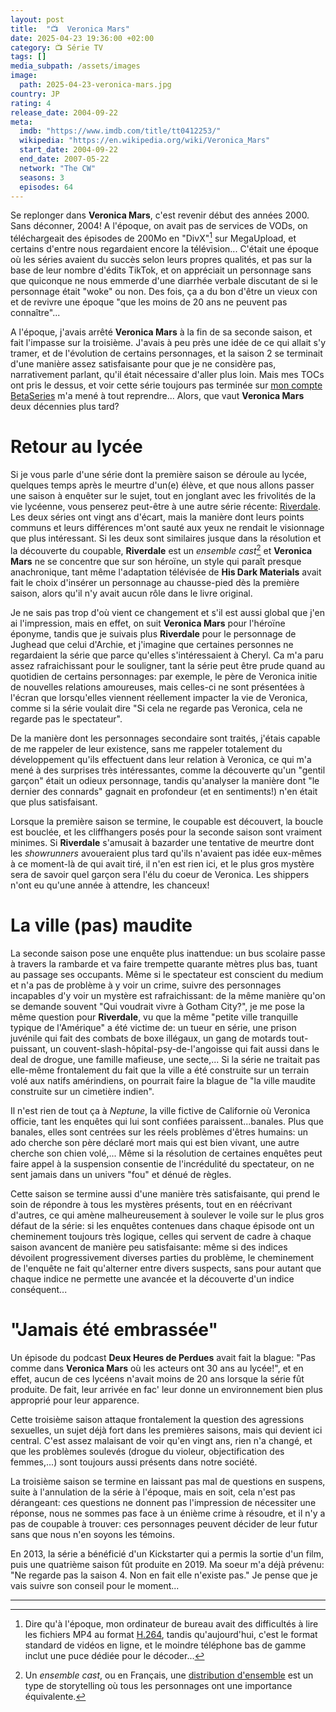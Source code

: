 ```yaml
---
layout: post
title:  "📺  Veronica Mars"
date: 2025-04-23 19:36:00 +02:00
category: 📺 Série TV
tags: []
media_subpath: /assets/images
image:
  path: 2025-04-23-veronica-mars.jpg
country: JP
rating: 4
release_date: 2004-09-22
meta:
  imdb: "https://www.imdb.com/title/tt0412253/"
  wikipedia: "https://en.wikipedia.org/wiki/Veronica_Mars"
  start_date: 2004-09-22
  end_date: 2007-05-22
  network: "The CW"
  seasons: 3
  episodes: 64
---
```


Se replonger dans **Veronica Mars**, c'est revenir début des années 2000. Sans déconner, 2004! A l'époque, on avait pas de services de VODs, on téléchargeait des épisodes de 200Mo en "DivX"[^1] sur MegaUpload, et certains d'entre nous regardaient encore la télévision... C'était une époque où les séries avaient du succès selon leurs propres qualités, et pas sur la base de leur nombre d'édits TikTok, et on appréciait un personnage sans que quiconque ne nous emmerde d'une diarrhée verbale discutant de si le personnage était "woke" ou non. Des fois, ça a du bon d'être un vieux con et de revivre une époque "que les moins de 20 ans ne peuvent pas connaître"...

A l'époque, j'avais arrêté **Veronica Mars** à la fin de sa seconde saison, et fait l'impasse sur la troisième. J'avais à peu près une idée de ce qui allait s'y tramer, et de l'évolution de certains personnages, et la saison 2 se terminait d'une manière assez satisfaisante pour que je ne considère pas, narrativement parlant, qu'il était nécessaire d'aller plus loin. Mais mes TOCs ont pris le dessus, et voir cette série toujours pas terminée sur [mon compte BetaSeries](https://www.betaseries.com/fr/membre/joshleaves) m'a mené à tout reprendre... Alors, que vaut **Veronica Mars** deux décennies plus tard?

# Retour au lycée

Si je vous parle d'une série dont la première saison se déroule au lycée, quelques temps après le meurtre d'un(e) élève, et que nous allons passer une saison à enquêter sur le sujet, tout en jonglant avec les frivolités de la vie lycéenne, vous penserez peut-être à une autre série récente: [<i class="fab fa-youtube"></i> Riverdale](https://fr.wikipedia.org/wiki/Riverdale_(s%C3%A9rie_t%C3%A9l%C3%A9vis%C3%A9e)). Les deux séries ont vingt ans d'écart, mais la manière dont leurs points communs et leurs différences m'ont sauté aux yeux ne rendait le visionnage que plus intéressant. Si les deux sont similaires jusque dans la résolution et la découverte du coupable, **Riverdale** est un *ensemble cast*[^2] et **Veronica Mars** ne se concentre que sur son héroïne, un style qui paraît presque anachronique, tant même l'adaptation télévisée de **His Dark Materials** avait fait le choix d'insérer un personnage au chausse-pied dès la première saison, alors qu'il n'y avait aucun rôle dans le livre original.

Je ne sais pas trop d'où vient ce changement et s'il est aussi global que j'en ai l'impression, mais en effet, on suit **Veronica Mars** pour l'héroïne éponyme, tandis que je suivais plus **Riverdale** pour le personnage de Jughead que celui d'Archie, et j'imagine que certaines personnes ne regardaient la série que parce qu'elles s'intéressaient à Cheryl. Ca m'a paru assez rafraichissant pour le souligner, tant la série peut être prude quand au quotidien de certains personnages: par exemple, le père de Veronica initie de nouvelles relations amoureuses, mais celles-ci ne sont présentées à l'écran que lorsqu'elles viennent réellement impacter la vie de Veronica, comme si la série voulait dire "Si cela ne regarde pas Veronica, cela ne regarde pas le spectateur".

De la manière dont les personnages secondaire sont traités, j'étais capable de me rappeler de leur existence, sans me rappeler totalement du développement qu'ils effectuent dans leur relation à Veronica, ce qui m'a mené à des surprises très intéressantes, comme la découverte qu'un "gentil garçon" était un odieux personnage, tandis qu'analyser la manière dont "le dernier des connards" gagnait en profondeur (et en sentiments!) n'en était que plus satisfaisant.

Lorsque la première saison se termine, le coupable est découvert, la boucle est bouclée, et les cliffhangers posés pour la seconde saison sont vraiment minimes. Si **Riverdale** s'amusait à bazarder une tentative de meurtre dont les *showrunners* avoueraient plus tard qu'ils n'avaient pas idée eux-mêmes à ce moment-là de qui avait tiré, il n'en est rien ici, et le plus gros mystère sera de savoir quel garçon sera l'élu du coeur de Veronica. Les shippers n'ont eu qu'une année à attendre, les chanceux!

# La ville (pas) maudite

La seconde saison pose une enquête plus inattendue: un bus scolaire passe à travers la rambarde et va faire trempette quarante mètres plus bas, tuant au passage ses occupants. Même si le spectateur est conscient du medium et n'a pas de problème à y voir un crime, suivre des personnages incapables d'y voir un mystère est rafraichissant: de la même manière qu'on se demande souvent "Qui voudrait vivre à Gotham City?", je me pose la même question pour **Riverdale**, vu que la même "petite ville tranquille typique de l'Amérique" a été victime de: un tueur en série, une prison juvénile qui fait des combats de boxe illégaux, un gang de motards tout-puissant, un couvent-slash-hôpital-psy-de-l'angoisse qui fait aussi dans le deal de drogue, une famille mafieuse, une secte,... Si la série ne traitait pas elle-même frontalement du fait que la ville a été construite sur un terrain volé aux natifs amérindiens, on pourrait faire la blague de "la ville maudite construite sur un cimetière indien".

Il n'est rien de tout ça à *Neptune*, la ville fictive de Californie où Veronica officie, tant les enquêtes qui lui sont confiées paraissent...banales. Plus que banales, elles sont centrées sur les réels problèmes d'êtres humains: un ado cherche son père déclaré mort mais qui est bien vivant, une autre cherche son chien volé,... Même si la résolution de certaines enquêtes peut faire appel à la suspension consentie de l'incrédulité du spectateur, on ne sent jamais dans un univers "fou" et dénué de règles.

Cette saison se termine aussi d'une manière très satisfaisante, qui prend le soin de répondre à tous les mystères présents, tout en en réécrivant d'autres, ce qui amène malheureusement à soulever le voile sur le plus gros défaut de la série: si les enquêtes contenues dans chaque épisode ont un cheminement toujours très logique, celles qui servent de cadre à chaque saison avancent de manière peu satisfaisante: même si des indices dévoilent progressivement diverses parties du problème, le cheminement de l'enquête ne fait qu'alterner entre divers suspects, sans pour autant que chaque indice ne permette une avancée et la découverte d'un indice conséquent...


# "Jamais été embrassée"

Un épisode du podcast **Deux Heures de Perdues** avait fait la blague: "Pas comme dans **Veronica Mars** où les acteurs ont 30 ans au lycée!", et en effet, aucun de ces lycéens n'avait moins de 20 ans lorsque la série fût produite. De fait, leur arrivée en fac' leur donne un environnement bien plus approprié pour leur apparence.

Cette troisième saison attaque frontalement la question des agressions sexuelles, un sujet déjà fort dans les premières saisons, mais qui devient ici central. C'est assez malaisant de voir qu'en vingt ans, rien n'a changé, et que les problèmes soulevés (drogue du violeur, objectification des femmes,...) sont toujours aussi présents dans notre société.

La troisième saison se termine en laissant pas mal de questions en suspens, suite à l'annulation de la série à l'époque, mais en soit, cela n'est pas dérangeant: ces questions ne donnent pas l'impression de nécessiter une réponse, nous ne sommes pas face à un énième crime à résoudre, et il n'y a pas de coupable à trouver: ces personnages peuvent décider de leur futur sans que nous n'en soyons les témoins.

En 2013, la série a bénéficié d'un Kickstarter qui a permis la sortie d'un film, puis une quatrième saison fût produite en 2019. Ma soeur m'a déjà prévenu: "Ne regarde pas la saison 4. Non en fait elle n'existe pas." Je pense que je vais suivre son conseil pour le moment...

* * *
[^1]: Dire qu'à l'époque, mon ordinateur de bureau avait des difficultés à lire les fichiers MP4 au format [<i class="fab fa-youtube"></i> H.264](https://fr.wikipedia.org/wiki/H.264), tandis qu'aujourd'hui, c'est le format standard de vidéos en ligne, et le moindre téléphone bas de gamme inclut une puce dédiée pour le décoder...
[^2]: Un *ensemble cast*, ou en Français, une [<i class="fab fa-youtube"></i> distribution d'ensemble](https://fr.wikipedia.org/wiki/Distribution_d%27ensemble) est un type de storytelling où tous les personnages ont une importance équivalente.
